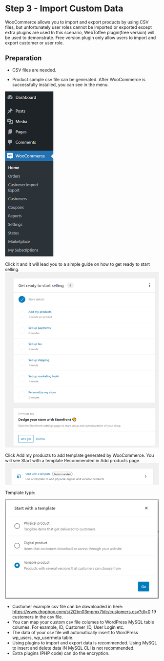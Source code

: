 # Step 3 - Import Custom Data

WooCommerce allows you to import and export products by using CSV files, but unfortunately user roles cannot be imported or exported except extra plugins are used
In this scenario, WebToffee plugin(free version) will be used to demonstrate. Free version plugin only allow users to import and export customer or user role.

## Preparation
- CSV files are needed. 

- Product sample csv file can be generated. After WooCommerce is successfully installed, you can see in the menu.

![wp_plugin](./assets/wc_menu.png)

Click it and it will lead you to a simple guide on how to get ready to start selling.
![wp_plugin](./assets/guide.png)

Click Add my products to add template generated by WooCommerce. You will see Start with a template Recommended in Add products page.
![wp_plugin](./assets/starttemplate.png)

Template type:

![wp_plugin](./assets/template_type.png)

- Customer example csv file can be downloaded in here:
https://www.dropbox.com/s/2i2bn03mpmx7ldc/customers.csv?dl=0
19 customers in the csv file.
- You can map your custom csv file columes to WordPress MySQL table columes. For example, ID, Customer_ID, User Login etc. 
- The data of your csv file will automatically insert to WordPress wp_users, wp_usermeta table.
- Using plugins to import and export data is recommended. Using MySQL to insert and delete data IN MySQL CLI is not recommended.
- Extra plugins (PHP code) can do the encryption.




